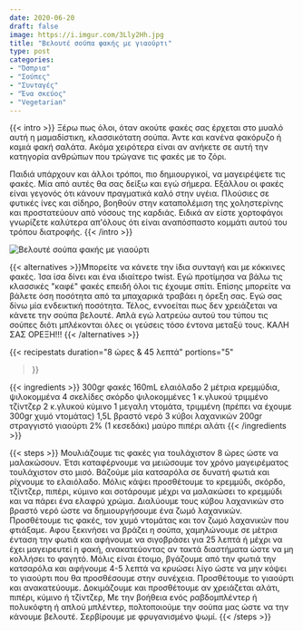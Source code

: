 ```yaml
---
date: 2020-06-20
draft: false
image: https://i.imgur.com/3Lly2Hh.jpg
title: "Βελουτέ σούπα φακής με γιαούρτι"
type: post
categories:
- "Όσπρια"
- "Σούπες"
- "Συνταγές"
- "Ένα σκεύος"
- "Vegetarian"
---
```


{{< intro >}}
Ξέρω πως όλοι, όταν ακούτε φακές σας έρχεται στο μυαλό αυτή η μαμαδίστικη, κλασσικότατη σούπα. Άντε και κανένα φακόρυζο ή καμιά φακή σαλάτα. Ακόμα χειρότερα είναι αν ανήκετε σε αυτή την κατηγορία ανθρώπων που τρώγανε τις φακές με το ζόρι.

Παιδιά υπάρχουν και άλλοι τρόποι, πιο δημιουργικοί, να μαγειρέψετε τις φακές. Μία από αυτές θα σας δείξω και εγώ σήμερα. Εξάλλου οι φακές είναι γεγονός ότι κάνουν πραγματικά καλό στην υγέια. Πλούσιες σε φυτικές ίνες και σίδηρο, βοηθούν στην καταπολέμιση της χοληστερίνης και προστατεύουν από νόσους της καρδιάς. Ειδικά αν είστε χορτοφάγοι γνωρίζετε καλύτερα απ'όλους ότι είναι αναπόσπαστο κομμάτι αυτού του τρόπου διατροφής.
{{< /intro >}}

![Βελουτέ σούπα φακής με γιαούρτι](https://i.imgur.com/sXtCESW.jpg "Βελουτέ σούπα φακής με γιαούρτι")

{{< alternatives >}}Μπορείτε να κάνετε την ίδια συνταγή και με κόκκινες φακές. Ίσα ίσα δίνει και ένα ιδιαίτερο twist. Εγώ προτίμησα να βάλω τις κλασσικές "καφέ" φακές επειδή όλοι τις έχουμε σπίτι. Επίσης μπορείτε να βάλετε όση ποσότητα από τα μπαχαρικά τραβάει η όρεξη σας. Εγώ σας δίνω μία ενδεικτική ποσότητα. Τέλος, εννοείται πως δεν χρειάζεται να κάνετε την σούπα βελουτέ. Απλά εγώ λατρεύω αυτού του τύπου τις σούπες διότι μπλέκονται όλες οι γεύσεις τόσο έντονα μεταξύ τους. ΚΑΛΗ ΣΑΣ ΟΡΕΞΗ!!!
{{< /alternatives >}}

{{< recipestats 
    duration="8 ώρες & 45 λεπτά"
    portions="5"
>}}

{{< ingredients >}} 
300gr φακές
160mL ελαιόλαδο
2 μέτρια κρεμμύδια, ψιλοκομμένα
4 σκελίδες σκόρδο ψιλοκομμένες
1 κ.γλυκού τριμμένο τζίντζερ
2 κ.γλυκού κύμινο
1 μεγαλη ντομάτα, τριμμένη (πρέπει να έχουμε 300gr χυμό ντομάτας)
1,5L βραστό νερό
3 κύβοι λαχανικών
200gr στραγγιστό γιαούρτι 2% (1 κεσεδάκι)
μαύρο πιπέρι
αλάτι
{{< /ingredients >}}

{{< steps >}}
Μουλιάζουμε τις φακές για τουλάχιστον 8 ώρες ώστε να μαλακώσουν. Έτσι καταφέρνουμε να μειώσουμε τον χρόνο μαγειρέματος τουλάχιστον στο μισό.
Βάζούμε μία κατσαρόλα σε δυνατή φωτιά και ρίχνουμε το ελαιόλαδο.
Μόλις κάψει προσθέτουμε το κρεμμύδι, σκόρδο, τζίντζερ, πιπέρι, κύμινο και σοτάρουμε μέχρι να μαλακώσει το κρεμμύδι και να πάρει ένα ελαφρύ χρώμα.
Διαλύουμε τους κύβου λαχανικών στο βραστό νερό ώστε να δημιουργήσουμε ένα ζωμό λαχανικών.
Προσθέτουμε τις φακές, τον χυμό ντομάτας και τον ζωμό λαχανικών που φτιάξαμε.
Αφου ξεκινήσει να βράζει η σούπα, χαμηλώνουμε σε μέτρια ένταση την φωτιά και αφήνουμε να σιγοβράσει για 25 λεπτά ή μέχρι να έχει μαγειρευτεί η φακή, ανακατεύοντας αν τακτά διαστήματα ώστε να μη κολλήσει το φαγητό.
Μόλις είναι έτοιμο, βγάζουμε από την φωτιά την κατσαρόλα και αφήνουμε 4-5 λεπτά να κρυώσει λίγο ώστε να μην κόψει το γιαούρτι που θα προσθέσουμε στην συνέχεια. 
Προσθέτουμε το γιαούρτι και ανακατεύουμε.
Δοκιμάζουμε και προσθέτουμε αν χρειάζεται αλάτι, πιπέρι, κύμινο ή τζίντζερ,
Με την βοήθεια ενός ραβδομπλέντερ ή πολυκόφτη ή απλού μπλέντερ, πολτοποιούμε την σούπα μας ώστε να την κάνουμε βελουτέ.
Σερβίρουμε με φρυγανισμένο ψωμί.
{{< /steps >}}